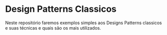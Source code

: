 # Design Patterns Classicos
Neste repositório faremos exemplos simples aos Designs Patterns classicos e suas técnicas e quais são os mais utilizados.
